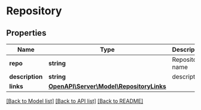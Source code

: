 # Repository

## Properties
Name | Type | Description | Notes
------------ | ------------- | ------------- | -------------
**repo** | **string** | Repository name | [optional] 
**description** | **string** | description | [optional] 
**links** | [**OpenAPI\Server\Model\RepositoryLinks**](RepositoryLinks.md) |  | [optional] 

[[Back to Model list]](../README.md#documentation-for-models) [[Back to API list]](../README.md#documentation-for-api-endpoints) [[Back to README]](../README.md)


